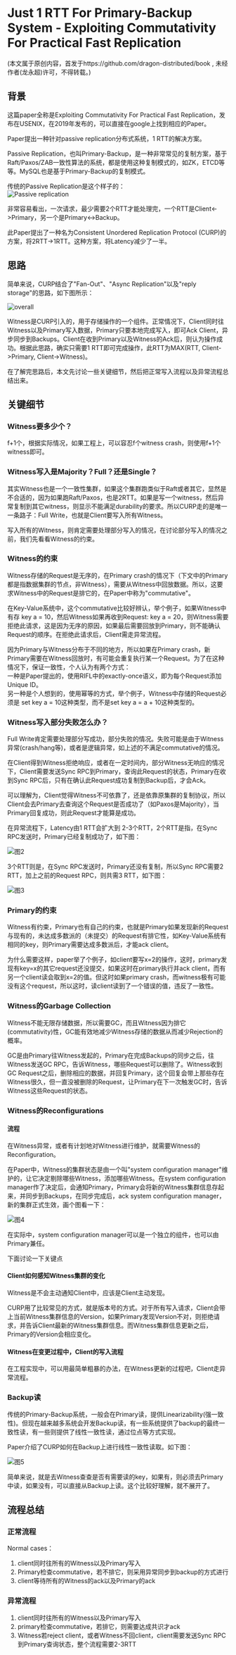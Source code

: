 # Just 1 RTT For Primary-Backup System - Exploiting Commutativity For Practical Fast Replication

(本文属于原创内容，首发于https://github.com/dragon-distributed/book , 未经作者(龙永超)许可，不得转载。)  

## 背景

这篇paper全称是Exploiting Commutativity For Practical Fast Replication，发布在USENIX，在2019年发布的，可以直接在google上找到相应的Paper。

Paper提出一种针对passive replication分布式系统，1 RTT的解决方案。  

Passive Replication，也叫Primary-Backup，是一种非常常见的复制方案，基于Raft/Paxos/ZAB一致性算法的系统，都是使用这种复制模式的，如ZK，ETCD等等。MySQL也是基于Primary-Backup的复制模式。

传统的Passive Replication是这个样子的：  
![Passive replication](https://longdandan-1256672193.cos.ap-guangzhou.myqcloud.com/article/distributed/1.passive-replication.jpg)

非常容易看出，一次请求，最少需要2个RTT才能处理完，一个RTT是Client<->Primary，另一个是Primary<->Backup。  

此Paper提出了一种名为Consistent Unordered Replication Protocol (CURP)的方案，将2RTT->1RTT。这种方案，将Latency减少了一半。  

  
## 思路

简单来说，CURP结合了"Fan-Out"、"Async Replication"以及"reply storage"的思路，如下图所示：  

![overall](https://longdandan-1256672193.cos.ap-guangzhou.myqcloud.com/article/distributed/3.overall.jpg)

Witness是CURP引入的，用于存储操作的一个组件。正常情况下，Client同时往Witness以及Primary写入数据，Primary只要本地完成写入，即可Ack Client，异步同步到Backups。Client在收到Primary以及Witness的Ack后，则认为操作成功。根据此思路，确实只需要1 RTT即可完成操作，此RTT为MAX(RTT, Client->Primary, Client->Witness)。    

在了解完思路后，本文先讨论一些关键细节，然后把正常写入流程以及异常流程总结出来。    

## 关键细节

### Witness要多少个？

f+1个，根据实际情况，如果工程上，可以容忍f个witness crash，则使用f+1个witness即可。  

### Witness写入是Majority？Full？还是Single？

其实Witness也是一个一致性集群，如果这个集群跑类似于Raft或者其它，显然是不合适的，因为如果跑Raft/Paxos，也是2RTT。如果是写一个witness，然后异常复制到其它witness，则显示不能满足durability的要求。所以CURP走的是唯一一条路子：Full Write，也就是Client要写入所有Witness。  

写入所有的Witness，则肯定需要处理部分写入的情况，在讨论部分写入的情况之前，我们先看看Witness的约束。  

### Witness的约束

Witness存储的Request是无序的，在Primary crash的情况下（下文中的Primary都是指数据集群的节点，非Witness），需要从Witness中回放数据。所以，这要求Witness中的Request是排它的，在Paper中称为"commutative"。  

在Key-Value系统中，这个commutative比较好辨认，举个例子，如果Witness中有存 key a = 10，然后Witness如果再收到Request: key a = 20，则Witness需要拒绝此请求，这是因为无序的原因，如果最后需要回放到Primary，则不能确认Request的顺序。在拒绝此请求后，Client需走异常流程。  

因为Primary与Witness分布于不同的地方，所以如果在Primary crash，新Primary需要在Witness回放时，有可能会重复执行某一个Request。为了在这种情况下，保证一致性，个人认为有两个方式：  
一种是Paper提出的，使用RIFL中的exactly-once语义，即为每个Request添加Unique ID。  
另一种是个人想到的，使用幂等的方式，举个例子，Witness中存储的Request必须是 set key a = 10这种类型，而不是set key a = a + 10这种类型的。  


### Witness写入部分失败怎么办？

Full Write肯定需要处理部分写成功，部分失败的情况。失败可能是由于Witness异常(crash/hang等)，或者是逻辑异常，如上述的不满足commutative的情况。  

在Client得到Witness拒绝响应，或者在一定时间内，部分Witness无响应的情况下，Client需要发送Sync RPC到Primary，查询此Request的状态，Primary在收到Sync RPC后，只有在确认此Request成功复制到Backup后，才会Ack。  

可以理解为，Client觉得Witness不可依靠了，还是依靠原集群的复制协议，所以Client会去Primary去查询这个Request是否成功了（如Paxos是Majority），当Primary回复成功，则此Request才能算是成功。  

在异常流程下，Latency由1 RTT会扩大到 2-3个RTT，2个RTT是指，在Sync RPC发送时，Primary已经复制成功了，如下图：  

![图2](https://longdandan-1256672193.cos.ap-guangzhou.myqcloud.com/article/distributed/3.2rtt.jpg)

3个RTT则是，在Sync RPC发送时，Primary还没有复制，所以Sync RPC需要2 RTT，加上之前的Request RPC，则共需3 RTT，如下图：  

![图3](https://longdandan-1256672193.cos.ap-guangzhou.myqcloud.com/article/distributed/3.3rtt.jpg)

### Primary的约束

Witness有约束，Primary也有自己的约束，也就是Primary如果发现新的Request与现有的，未达成多数派的（未提交）的Request有排它性，如Key-Value系统有相同的key，则Primary需要达成多数派后，才能ack client。  

为什么需要这样，paper举了个例子，如client要写x=2的操作，这时，primary发现有key=x的其它request还没提交，如果这时在primary执行并ack client，而有另一个client读会取到x=2的值。但这时如果primary crash，而witness极有可能没有这个request，所以这时，读client读到了一个错误的值，违反了一致性。  

### Witness的Garbage Collection

Witness不能无限存储数据，所以需要GC，而且Witness因为排它(commutativity)性，GC能有效地减少Witness存储的数据从而减少Rejection的概率。  

GC是由Primary往Witness发起的，Primary在完成Backups的同步之后，往Witness发送GC RPC，告诉Witness，哪些Request可以删除了。Witness收到GC Request之后，删除相应的数据，并回复Primary，这个回复会带上那些存在Witness很久，但一直没被删除的Request，让Primary在下一次触发GC时，告诉Witness这些Request的状态。  

### Witness的Reconfigurations

#### 流程
在Witness异常，或者有计划地对Witness进行维护，就需要Witness的Reconfiguration。  

在Paper中，Witness的集群状态是由一个叫"system configuration manager"维护的，让它决定剔除哪些Witness，添加哪些Witness。在system configuration manager作了决定后，会通知Primary，Primary会将新的Witness集群信息存起来，并同步到Backups，在同步完成后，ack system configuration manager，新的集群正式生效，画个图看一下：  

![图4](https://longdandan-1256672193.cos.ap-guangzhou.myqcloud.com/article/distributed/3.reconfiguration.jpg)

在实际中，system configuration manager可以是一个独立的组件，也可以由Primary兼任。  

下面讨论一下关键点

#### Client如何感知Witness集群的变化

Witness是不会主动通知Client中，应该是Client主动发现。  

CURP用了比较常见的方式，就是版本号的方式。对于所有写入请求，Client会带上当前Witness集群信息的Version，如果Primary发现Version不对，则拒绝请求，并告诉Client最新的Witness集群信息。而Witness集群信息更新之后，Primary的Version会相应变化。 
 
#### Witness在变更过程中，Client的写入流程

在工程实现中，可以用最简单粗暴的办法，在Witness更新的过程吧，Client走异常流程。  

### Backup读

传统的Primary-Backup系统，一般会在Primary读，提供Linearizability(强一致性)。但现在越来越多系统会开发Backup读，有一些系统提供了backup的最终一致性读，有一些则提供了线性一致性读，通过位点等方式实现。  

Paper介绍了CURP如何在Backup上进行线性一致性读取。如下图：  

![图5](https://longdandan-1256672193.cos.ap-guangzhou.myqcloud.com/article/distributed/3.backup%20read.jpg)

简单来说，就是去Witness查查是否有需要读的key，如果有，则必须去Primary中读，如果没有，可以直接从Backup上读。这个比较好理解，就不展开了。  


## 流程总结

### 正常流程

Normal cases：
1) client同时往所有的Witness以及Primary写入 
2) Primary检查commutative，若不排它，则采用异常同步到backup的方式进行   
2) client等待所有的Witness的ack以及Primary的ack  

### 异常流程

1) client同时往所有的Witness以及Primary写入
2) primary检查commutative，若排它，则需要达成共识才ack  
3) Witness若reject client，或者Witness不回client，client需要发送Sync RPC到Primary查询状态，整个流程需要2-3RTT  